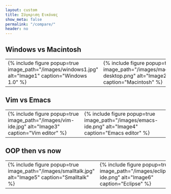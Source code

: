 ```yaml
---
layout: custom
title: Σύγκριση Εικόνας
show_meta: false
permalink: "/compare/"
header: no
---
```


## Windows vs Macintosh

<table class="custom-figure-table">
  <tr>
    <td>{% include figure popup=true image_path="/images/windows1.jpg" alt="Image1" caption="Windows 1.0" %}</td>
    <td>{% include figure popup=true image_path="/images/macintosh-desktop.png" alt="Image2" caption="Macintosh" %}</td>
  </tr>
</table>

## Vim vs Emacs

<table class="custom-figure-table">
  <tr>
    <td>{% include figure popup=true image_path="/images/vim-ide.jpg" alt="Image3" caption="Vim editor" %}</td>
    <td>{% include figure popup=true image_path="/images/emacs-ide.png" alt="Image4" caption="Emacs editor" %}</td>
  </tr>
</table>

## OOP then vs now

<table class="custom-figure-table">
  <tr>
    <td>{% include figure popup=true image_path="/images/smalltalk.jpg" alt="Image5" caption="Smalltalk" %}</td>
    <td>{% include figure popup=true image_path="/images/eclipse-ide.png" alt="Image6" caption="Eclipse" %}</td>
  </tr>
</table>
